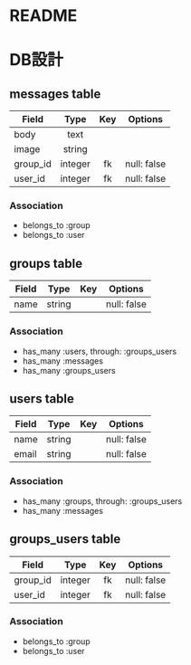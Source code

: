 # README

# DB設計

## messages table

|Field|Type|Key|Options|
|---|:---:|:---:|---|
|body|text|||
|image|string|||
|group_id|integer|fk|null: false|
|user_id|integer|fk|null: false|

### Association
- belongs_to :group
- belongs_to :user


## groups table

|Field|Type|Key|Options|
|---|:---:|:---:|---|
|name|string||null: false|

### Association
- has_many :users, through: :groups_users
- has_many :messages
- has_many :groups_users

## users table

|Field|Type|Key|Options|
|---|:---:|:---:|---|
|name|string||null: false|
|email|string||null: false|

### Association
- has_many :groups, through: :groups_users
- has_many :messages


## groups_users table

|Field|Type|Key|Options|
|---|:---:|:---:|---|
|group_id|integer|fk|null: false|
|user_id|integer|fk|null: false|

### Association
- belongs_to :group
- belongs_to :user

